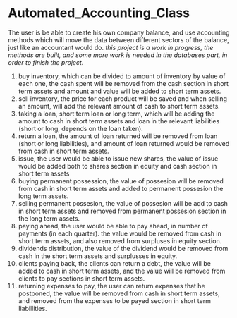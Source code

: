 # Automated_Accounting_Class
The user is be able to create his own company balance, and use accounting methods which will move the data between different sectors of the balance, just like an accountant would do.
*this project is a work in progress, the methods are built, and some more work is needed in the databases part, in order to finish the project.*
1.	buy inventory, which can be divided to amount of inventory by value of each one, the cash spent will be removed from the cash section in short term assets and amount and value will be added to short term assets.
2.	sell inventory, the price for each product will be saved and when selling an amount, will add the relevant amount of cash to short term assets.
3.	taking a loan, short term loan or long term, which will be adding the amount to cash in short term assets and loan in the relevant liabilities (short or long, depends on the loan taken).
4.	return a loan, the amount of loan returned will be removed from loan (short or long liabilities), and amount of loan returned would be removed from cash in short term assets.
5.	issue, the user would be able to issue new shares, the value of issue would be added both to shares section in equity and cash section in short term assets
6.	buying permanent possession, the value of possesion will be removed from cash in short term assets and added to permanent possesion the long term assets.
7.	selling permanent possesion, the value of possesion will be add to cash in short term assets and removed from permanent possesion section in the long term assets.
8.	paying ahead, the user would be able to pay ahead, in number of payments (in each quarter). the value would be removed from cash in short term assets, and also removed from surpluses in equity section.
9.	dividends distribution, the value of the dividend would be removed from cash in the short term assets and surplusses in equity.
10.	clients paying back, the clients can return a debt, the value will be added to cash in short term assets, and the value will be removed from clients to pay sections in short term assets.
11.	returning expenses to pay, the user can return expenses that he postponed, the value will be removed from cash in short term assets, and removed from the expenses to be payed section in short term liabillities.

